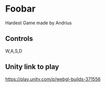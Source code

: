 # Foobar

Hardest Game made by Andrius

## Controls

W,A,S,D  

## Unity link to play

https://play.unity.com/p/webgl-builds-371556
